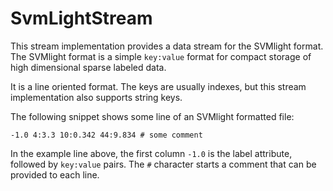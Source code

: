 SvmLightStream
==============

This stream implementation provides a data stream for the SVMlight format.
The SVMlight format is a simple `key:value` format for compact storage of
high dimensional sparse labeled data.

It is a line oriented format. The keys are usually indexes, but this stream
implementation also supports string keys.

The following snippet shows some line of an SVMlight formatted file:

    -1.0 4:3.3 10:0.342 44:9.834 # some comment

In the example line above, the first column `-1.0` is the label attribute,
followed by `key:value` pairs. The `#` character starts a comment that
can be provided to each line.
